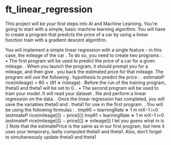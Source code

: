 # ft_linear_regression
This project will be your first steps into AI and Machine Learning.
You're going to start with a simple, basic machine learning algorithm.
You will have to create a program that predicts the price of a car by using a linear function train with a gradient descent algorithm.

You will implement a simple linear regression with a single feature - in this case, the mileage of the car . 
To do so, you need to create two programs : . 
• The first program will be used to predict the price of a car for a given mileage. . 
When you launch the program, it should prompt you for a mileage, and then give . 
you back the estimated price for that mileage. The program will use the following . 
hypothesis to predict the price : . 
estimateP rice(mileage) = θ0 + (θ1 ∗ mileage) . 
Before the run of the training program, theta0 and theta1 will be set to 0. . 
• The second program will be used to train your model. It will read your dataset . 
file and perform a linear regression on the data. . 
Once the linear regression has completed, you will save the variables theta0 and . 
theta1 for use in the first program. . 
You will be using the following formulas : . 
tmpθ0 = learningRate ∗
1
m
mX−1
i=0
(estimateP rice(mileage[i]) − price[i])
tmpθ1 = learningRate ∗
1
m
mX−1
i=0
(estimateP rice(mileage[i]) − price[i]) ∗ mileage[i]
I let you guess what m is :)
Note that the estimatePrice is the same as in our first program, but here it uses
your temporary, lastly computed theta0 and theta1.
Also, don’t forget to simultaneously update theta0 and theta1
